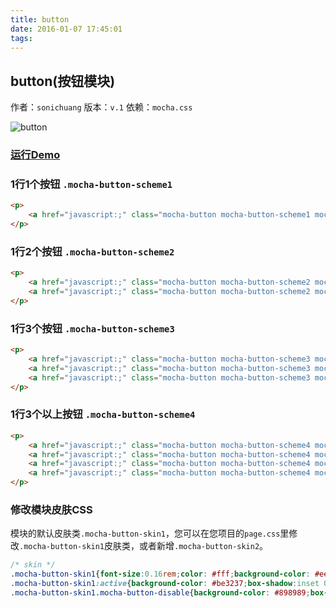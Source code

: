 ```yaml
---
title: button
date: 2016-01-07 17:45:01
tags:
---
```


## button(按钮模块)
作者：`sonichuang`
版本：`v.1`
依赖：`mocha.css`

![button](http://game.gtimg.cn/images/js/mocha/images/demo/button.png)

### [运行Demo](http://tgideas.github.io/mocha/demo/button/demo.html "button(按钮模块)")


### 1行1个按钮 `.mocha-button-scheme1`
``` html
<p>
	<a href="javascript:;" class="mocha-button mocha-button-scheme1 mocha-button-skin1">主按钮</a>
</p>
```

### 1行2个按钮 `.mocha-button-scheme2`
``` html
<p>
	<a href="javascript:;" class="mocha-button mocha-button-scheme2 mocha-button-skin1">次按钮1</a>
	<a href="javascript:;" class="mocha-button mocha-button-scheme2 mocha-button-skin1">次按钮2</a>
</p>
```

### 1行3个按钮 `.mocha-button-scheme3`
``` html
<p>
	<a href="javascript:;" class="mocha-button mocha-button-scheme3 mocha-button-skin1">次按钮1</a>
	<a href="javascript:;" class="mocha-button mocha-button-scheme3 mocha-button-skin1">次按钮2</a>
	<a href="javascript:;" class="mocha-button mocha-button-scheme3 mocha-button-skin1 mocha-button-disable">次按钮3</a>
</p>
```

### 1行3个以上按钮 `.mocha-button-scheme4`
``` html
<p>
	<a href="javascript:;" class="mocha-button mocha-button-scheme4 mocha-button-skin1">按钮1</a>
	<a href="javascript:;" class="mocha-button mocha-button-scheme4 mocha-button-skin1">按钮2</a>
	<a href="javascript:;" class="mocha-button mocha-button-scheme4 mocha-button-skin1">按钮3</a>
	<a href="javascript:;" class="mocha-button mocha-button-scheme4 mocha-button-skin1 mocha-button-disable">按钮4</a>
</p>
```

### 修改模块皮肤CSS 
模块的默认皮肤类`.mocha-button-skin1`，您可以在您项目的`page.css`里修改`.mocha-button-skin1`皮肤类，或者新增`.mocha-button-skin2`。
``` css
/* skin */
.mocha-button-skin1{font-size:0.16rem;color: #fff;background-color: #ee3e45;border-radius:0.032rem;box-shadow:inset 0 -0.03rem 0 #be3237;}
.mocha-button-skin1:active{background-color: #be3237;box-shadow:inset 0 0.03rem 0 #9d2c2c;}
.mocha-button-skin1.mocha-button-disable{background-color: #898989;box-shadow:inset 0 -0.03rem 0 #6f6f6f;}
```
